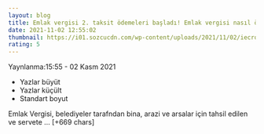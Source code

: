 ```yaml
--- 
layout: blog
title: Emlak vergisi 2. taksit ödemeleri başladı! Emlak vergisi nasıl ödenir?
date: 2021-11-02 12:55:02
thumbnail: https://i01.sozcucdn.com/wp-content/uploads/2021/11/02/iecrop/emlak-vergisi-shutter_16_9_1635857667-670x371.jpg
rating: 5
---
```

Yaynlanma:15:55 - 02 Kasm 2021
<ul><li>Yazlar büyüt</li><li>Yazlar küçült</li><li>Standart boyut</li></ul>
Emlak Vergisi, belediyeler tarafndan bina, arazi ve arsalar için tahsil edilen ve servete … [+669 chars]